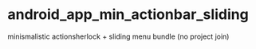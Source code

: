 android_app_min_actionbar_sliding
=================================

minismalistic actionsherlock + sliding menu bundle (no project join)